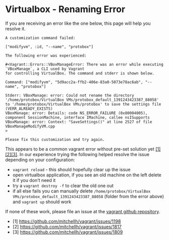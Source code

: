 # Virtualbox - Renaming Error

If you are receiving an error like the one below, this page will help you resolve it.

	A customization command failed:

	["modifyvm", :id, "--name", "protobox"]

	The following error was experienced:

	#<Vagrant::Errors::VBoxManageError: There was an error while executing `VBoxManage`, a CLI used by Vagrant
	for controlling VirtualBox. The command and stderr is shown below.

	Command: ["modifyvm", "5d9acc2a-ffb2-406e-83a0-5073e78ac6ab", "--name", "protobox"]

	Stderr: VBoxManage: error: Could not rename the directory '/home/protobox/VirtualBox VMs/protobox_default_1391243423387_88058' to '/home/protobox/VirtualBox VMs/protobox' to save the settings file (VERR_ALREADY_EXISTS)
	VBoxManage: error: Details: code NS_ERROR_FAILURE (0x80004005), component SessionMachine, interface IMachine, callee nsISupports
	VBoxManage: error: Context: "SaveSettings()" at line 2527 of file VBoxManageModifyVM.cpp
	>

	Please fix this customization and try again.

This appears to be a common vagrant error without pre-set solution yet [[1]](#issues)[[2]](#issues)[[3]](#issues). In our experience trying the following helped resolve the issue depending on your configuration:

- `vagrant reload` - this should hopefully clear up the issue
- open virtualbox application, if you see an old machine on the left delete it if you don't need it
- try a `vagrant destroy -f` to clear the old one out
- if all else fails you can manually delete `/home/protobox/VirtualBox VMs/protobox_default_1391243423387_88058` (folder from the error above) and `vagrant up` should work

If none of these work, please file an issue at the [vagrant github repository](https://github.com/mitchellh/vagrant/issues/).

<a name="issues"></a>
- [1] https://github.com/mitchellh/vagrant/issues/1198
- [2] https://github.com/mitchellh/vagrant/issues/1817
- [3] https://github.com/mitchellh/vagrant/issues/1809
